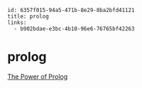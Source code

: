```
id: 6357f015-94a5-471b-8e29-8ba2bfd41121
title: prolog
links:
  - b902bdae-e3bc-4b10-96e6-76765bf42263
```

# prolog

[The Power of Prolog][1]

[1]: https://www.metalevel.at/prolog
